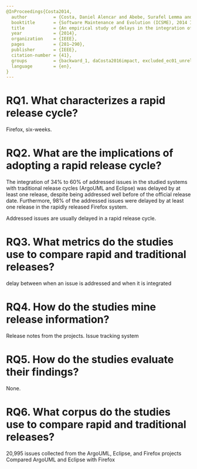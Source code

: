```yaml
---
@InProceedings{Costa2014,
  author          = {Costa, Daniel Alencar and Abebe, Surafel Lemma and McIntosh, Shane and Kulesza, Uirá and Hassan, Ahmed E.},
  booktitle       = {Software Maintenance and Evolution (ICSME), 2014 IEEE International Conference on},
  title           = {An empirical study of delays in the integration of addressed issues},
  year            = {2014},
  organization    = {IEEE},
  pages           = {281–290},
  publisher       = {IEEE},
  citation-number = {41},
  groups          = {backward_1, daCosta2016impact, excluded_ec01_unrelated, excluded_phase_title, forward_1, mantyla2013rapid, kula2019, backward_2, forward_3, Others, selected},
  language        = {en},
}
---
```


# RQ1. What characterizes a rapid release cycle?

Firefox, six-weeks.

# RQ2. What are the implications of adopting a rapid release cycle?

The integration of 34% to 60% of addressed issues in the studied systems with
traditional release cycles (ArgoUML and Eclipse) was delayed by at least one
release, despite being addressed well before of the official release date.
Furthermore, 98% of the addressed issues were delayed by at least one release in
the rapidly released Firefox system.

Addressed issues are usually delayed in a rapid release cycle.

# RQ3. What metrics do the studies use to compare rapid and traditional releases?

delay between when an issue is addressed and when it is integrated

# RQ4. How do the studies mine release information?

Release notes from the projects.
Issue tracking system

# RQ5. How do the studies evaluate their findings?

None.

# RQ6. What corpus do the studies use to compare rapid and traditional releases?

20,995 issues collected from the ArgoUML, Eclipse, and Firefox projects
Compared ArgoUML and Eclipse with Firefox
